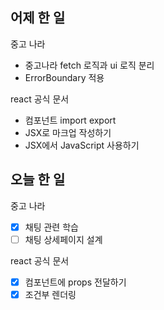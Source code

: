 ## 어제 한 일

중고 나라

- 중고나라 fetch 로직과 ui 로직 분리
- ErrorBoundary 적용

react 공식 문서

- 컴포넌트 import export
- JSX로 마크업 작성하기
- JSX에서 JavaScript 사용하기

## 오늘 한 일

중고 나라

- [x] 채팅 관련 학습
- [ ] 채팅 상세페이지 설계

react 공식 문서

- [x] 컴포넌트에 props 전달하기
- [x] 조건부 렌더링
